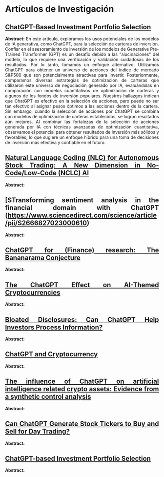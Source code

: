 # Artículos de Investigación

<div align="justify">

## [ChatGPT-Based Investment Portfolio Selection](https://link.springer.com/article/10.1007/s43069-023-00277-6)

**Abstract:** En este artículo, exploramos los usos potenciales de los modelos de IA generativa, como ChatGPT, para la selección de carteras de inversión. Confiar en el asesoramiento de inversión de los modelos de Generative Pre-Trained Transformer (GPT) es un desafío debido a las "alucinaciones" del modelo, lo que requiere una verificación y validación cuidadosas de los resultados. Por lo tanto, tomamos un enfoque alternativo. Utilizamos ChatGPT para obtener un universo de acciones del índice de mercado S&P500 que son potencialmente atractivas para invertir. Posteriormente, comparamos diversas estrategias de optimización de carteras que utilizaron este universo de negociación generado por IA, evaluándolas en comparación con modelos cuantitativos de optimización de carteras y algunos de los fondos de inversión populares. Nuestros hallazgos indican que ChatGPT es efectivo en la selección de acciones, pero puede no ser tan efectivo al asignar pesos óptimos a las acciones dentro de la cartera. Sin embargo, cuando la selección de acciones por ChatGPT se combina con modelos de optimización de carteras establecidos, se logran resultados aún mejores. Al combinar las fortalezas de la selección de acciones generada por IA con técnicas avanzadas de optimización cuantitativa, observamos el potencial para obtener resultados de inversión más sólidos y favorables, lo que sugiere un enfoque híbrido para una toma de decisiones de inversión más efectiva y confiable en el futuro.

## [Natural Language Coding (NLC) for Autonomous Stock Trading: A New Dimension in No-Code/Low-Code (NCLC) AI](https://ieeexplore.ieee.org/document/10430057)

**Abstract:** 

## [STransforming sentiment analysis in the financial domain with ChatGPT (https://www.sciencedirect.com/science/article/pii/S2666827023000610)

**Abstract:** 

## [ChatGPT for (Finance) research: The Bananarama Conjecture](https://www.sciencedirect.com/science/article/pii/S1544612323000363)

**Abstract:** 

## [The ChatGPT Effect on AI-Themed Cryptocurrencies](https://papers.ssrn.com/sol3/papers.cfm?abstract_id=4350557)

**Abstract:** 

## [Bloated Disclosures: Can ChatGPT Help Investors Process Information?](https://arxiv.org/abs/2306.10224)

**Abstract:** 

## [ChatGPT and Cryptocurrency](https://link.springer.com/chapter/10.1007/978-3-031-55536-7_10)

**Abstract:** 

## [The influence of ChatGPT on artificial intelligence related crypto assets: Evidence from a synthetic control analysis](https://www.sciencedirect.com/science/article/pii/S1544612323003653?casa_token=6hwiPxknpTUAAAAA:74vx-WypXSVACs6v_BXjwfKShPGEs3LKyfBODxTLH8bmQ-A0eXa7TFKs57ODluaVais8Y03AG4Q)

**Abstract:** 

## [Can ChatGPT Generate Stock Tickers to Buy and Sell for Day Trading?](https://papers.ssrn.com/sol3/Papers.cfm?abstract_id=4759311)

**Abstract:** 

## [ChatGPT-based Investment Portfolio Selection](https://arxiv.org/abs/2308.06260)

**Abstract:** 

